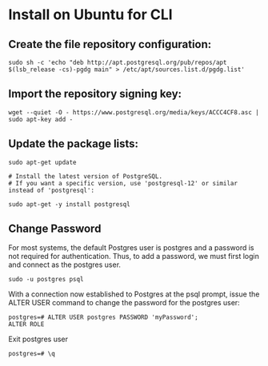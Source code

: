 # Install on Ubuntu for CLI

## Create the file repository configuration:

    sudo sh -c 'echo "deb http://apt.postgresql.org/pub/repos/apt $(lsb_release -cs)-pgdg main" > /etc/apt/sources.list.d/pgdg.list'

## Import the repository signing key:

    wget --quiet -O - https://www.postgresql.org/media/keys/ACCC4CF8.asc | sudo apt-key add -

## Update the package lists:

    sudo apt-get update

    # Install the latest version of PostgreSQL.
    # If you want a specific version, use 'postgresql-12' or similar instead of 'postgresql':

    sudo apt-get -y install postgresql

## Change Password

For most systems, the default Postgres user is postgres and a password is not required for authentication. Thus, to add a password, we must first login and connect as the postgres user.

    sudo -u postgres psql

With a connection now established to Postgres at the psql prompt, issue the ALTER USER command to change the password for the postgres user:

    postgres=# ALTER USER postgres PASSWORD 'myPassword';
    ALTER ROLE

Exit postgres user

    postgres=# \q
